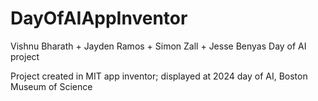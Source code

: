 # DayOfAIAppInventor
Vishnu Bharath + Jayden Ramos + Simon Zall + Jesse Benyas Day of AI project

Project created in MIT app inventor; displayed at 2024 day of AI, Boston Museum of Science
